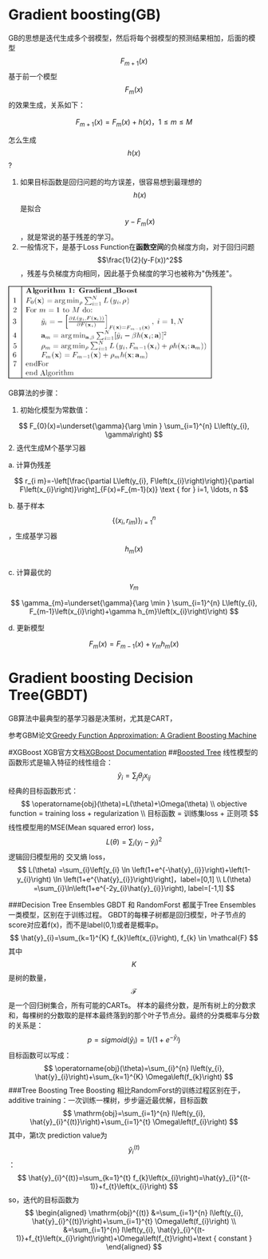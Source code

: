 # Gradient boosting\(GB\)

GB的思想是迭代生成多个弱模型，然后将每个弱模型的预测结果相加，后面的模型$$F_{m+1}(x)$$基于前一个模型$$F_m(x)$$的效果生成，关系如下：


$$
F_{m+1}(x)=F_{m}(x)+h(x)，1 \leq m \leq M
$$


怎么生成$$h(x)$$ ?  
1. 如果目标函数是回归问题的均方误差，很容易想到最理想的$$h(x)$$是拟合 $$y-F_m(x)$$，就是常说的基于残差的学习。  
2. 一般情况下，是基于Loss Function在**函数空间**的负梯度方向，对于回归问题$$\frac{1}{2}(y-F(x))^2$$，残差与负梯度方向相同，因此基于负梯度的学习也被称为"伪残差"。

![](/assets/import.png)

GB算法的步骤：  
1. 初始化模型为常数值：


$$
F_{0}(x)=\underset{\gamma}{\arg \min } \sum_{i=1}^{n} L\left(y_{i}, \gamma\right)
$$
2. 迭代生成M个基学习器  

a. 计算伪残差


$$
   r_{i m}=-\left[\frac{\partial L\left(y_{i}, F\left(x_{i}\right)\right)}{\partial F\left(x_{i}\right)}\right]_{F(x)=F_{m-1}(x)} \text { for } i=1, \ldots, n
$$


b. 基于样本$$\left\{\left(x_{i}, r_{i m}\right)\right\}_{i=1}^{n}$$，生成基学习器$$h_m(x)$$  
   c. 计算最优的$$\gamma_m$$


$$
   \gamma_{m}=\underset{\gamma}{\arg \min } \sum_{i=1}^{n} L\left(y_{i}, F_{m-1}\left(x_{i}\right)+\gamma h_{m}\left(x_{i}\right)\right)
$$


d. 更新模型


$$
   F_{m}(x)=F_{m-1}(x)+\gamma_{m} h_{m}(x)
$$


# Gradient boosting Decision Tree\(GBDT\)

GB算法中最典型的基学习器是决策树，尤其是CART，

参考GBM论文[Greedy Function Approximation: A Gradient Boosting Machine](https://statweb.stanford.edu/~jhf/ftp/trebst.pdf)

#XGBoost
XGB官方文档[XGBoost Documentation](https://xgboost.readthedocs.io/en/latest/index.html)
##[Boosted Tree](https://xgboost.readthedocs.io/en/latest/tutorials/model.html)
线性模型的函数形式是输入特征的线性组合：
$$
\hat{y}_{i}=\sum_{j} \theta_{j} x_{i j}
$$
经典的目标函数形式：
$$
\operatorname{obj}(\theta)=L(\theta)+\Omega(\theta) \\
objective function = training loss + regularization \\
目标函数 = 训练集loss + 正则项
$$
线性模型用的MSE(Mean squared error) loss，
$$
L(\theta)=\sum_{i}\left(y_{i}-\hat{y}_{i}\right)^{2}
$$
逻辑回归模型用的 交叉熵 loss，
$$
L(\theta) =\sum_{i}\left[y_{i} \ln \left(1+e^{-\hat{y}_{i}}\right)+\left(1-y_{i}\right) \ln \left(1+e^{\hat{y}_{i}}\right)\right]，label=[0,1] \\
L(\theta) =\sum_{i}\ln\left(1+e^{-2y_{i}\hat{y}_{i}}\right), label=[-1,1]
$$

###Decision Tree Ensembles
GBDT 和 RandomForst 都属于Tree Ensembles一类模型，区别在于训练过程。
GBDT的每棵子树都是回归模型，叶子节点的score对应着f(x)，而不是label(0,1)或者是概率p。
$$
\hat{y}_{i}=\sum_{k=1}^{K} f_{k}\left(x_{i}\right), f_{k} \in \mathcal{F}
$$
其中$$K$$是树的数量，$$\mathcal{F}$$是一个回归树集合，所有可能的CARTs。
样本的最终分数，是所有树上的分数求和，每棵树的分数取的是样本最终落到的那个叶子节点分。最终的分类概率与分数的关系是：
$$
p = sigmoid(\hat{y}_{i}) = 1/(1+e^{-\hat{y}_{i}})
$$
目标函数可以写成：
$$
\operatorname{obj}(\theta)=\sum_{i}^{n} l\left(y_{i}, \hat{y}_{i}\right)+\sum_{k=1}^{K} \Omega\left(f_{k}\right)
$$
###Tree Boosting
Tree Boosting 相比RandomForst的训练过程区别在于，additive training：一次训练一棵树，步步逼近最优解，目标函数
$$
\mathrm{obj}=\sum_{i=1}^{n} l\left(y_{i}, \hat{y}_{i}^{(t)}\right)+\sum_{i=1}^{t} \Omega\left(f_{i}\right)
$$
其中，第t次 prediction value为 $$\hat{y}_{i}^{(t)}$$：
$$
\hat{y}_{i}^{(t)}=\sum_{k=1}^{t} f_{k}\left(x_{i}\right)=\hat{y}_{i}^{(t-1)}+f_{t}\left(x_{i}\right)
$$
so，迭代的目标函数为
$$
\begin{aligned} \mathrm{obj}^{(t)} &=\sum_{i=1}^{n} l\left(y_{i}, \hat{y}_{i}^{(t)}\right)+\sum_{i=1}^{t} \Omega\left(f_{i}\right) \\ 
&=\sum_{i=1}^{n} l\left(y_{i}, \hat{y}_{i}^{(t-1)}+f_{t}\left(x_{i}\right)\right)+\Omega\left(f_{t}\right)+\text { constant } \end{aligned}
$$







